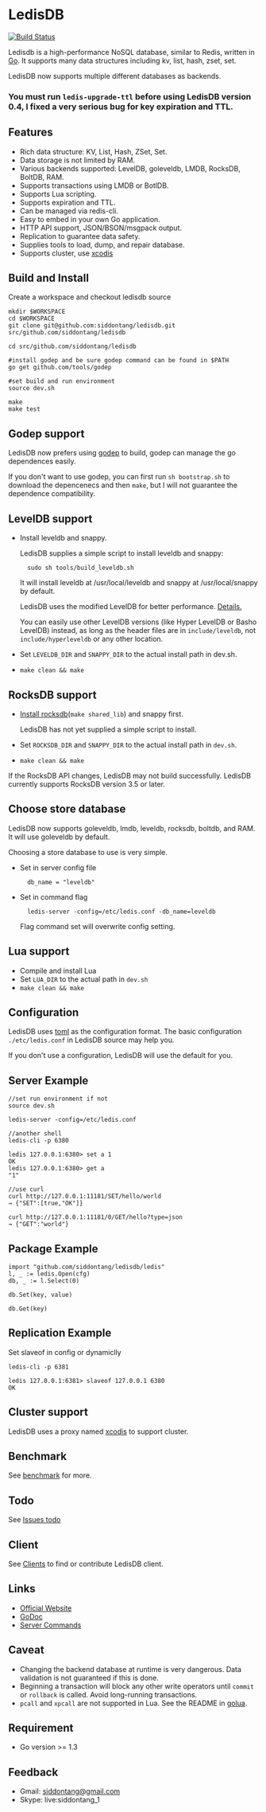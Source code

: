 # LedisDB 

[![Build Status](https://travis-ci.org/siddontang/ledisdb.svg?branch=develop)](https://travis-ci.org/siddontang/ledisdb)

Ledisdb is a high-performance NoSQL database, similar to Redis, written in [Go](http://golang.org/). It supports many data structures including kv, list, hash, zset, set.

LedisDB now supports multiple different databases as backends.

### **You must run `ledis-upgrade-ttl` before using LedisDB version 0.4, I fixed a very serious bug for key expiration and TTL.**


## Features

+ Rich data structure: KV, List, Hash, ZSet, Set.
+ Data storage is not limited by RAM.
+ Various backends supported: LevelDB, goleveldb, LMDB, RocksDB, BoltDB, RAM.
+ Supports transactions using LMDB or BotlDB.
+ Supports Lua scripting.
+ Supports expiration and TTL.
+ Can be managed via redis-cli.
+ Easy to embed in your own Go application. 
+ HTTP API support, JSON/BSON/msgpack output.
+ Replication to guarantee data safety.
+ Supplies tools to load, dump, and repair database. 
+ Supports cluster, use [xcodis](https://github.com/siddontang/xcodis)

## Build and Install

Create a workspace and checkout ledisdb source

    mkdir $WORKSPACE
    cd $WORKSPACE
    git clone git@github.com:siddontang/ledisdb.git src/github.com/siddontang/ledisdb

    cd src/github.com/siddontang/ledisdb

    #install godep and be sure godep command can be found in $PATH
    go get github.com/tools/godep

    #set build and run environment 
    source dev.sh

    make
    make test

## Godep support

LedisDB now prefers using [godep](https://github.com/tools/godep) to build, godep can manage the go dependences easily.

If you don't want to use godep, you can first run `sh bootstrap.sh` to download the depencenecs and then `make`, 
but I will not guarantee the dependence compatibility.

## LevelDB support

+ Install leveldb and snappy.

    LedisDB supplies a simple script to install leveldb and snappy: 

        sudo sh tools/build_leveldb.sh

    It will install leveldb at /usr/local/leveldb and snappy at /usr/local/snappy by default.

    LedisDB uses the modified LevelDB for better performance. [Details.](https://github.com/siddontang/ledisdb/wiki/leveldb-source-modification)

    You can easily use other LevelDB versions (like Hyper LevelDB or Basho LevelDB) instead, as long as the header files are in `include/leveldb`, not `include/hyperleveldb` or any other location.

+ Set `LEVELDB_DIR` and `SNAPPY_DIR` to the actual install path in dev.sh.
+ `make clean && make` 

## RocksDB support

+ [Install rocksdb](https://github.com/facebook/rocksdb/blob/master/INSTALL.md)(`make shared_lib`) and snappy first.

    LedisDB has not yet supplied a simple script to install.

+ Set `ROCKSDB_DIR` and `SNAPPY_DIR` to the actual install path in `dev.sh`.
+ `make clean && make` 


If the RocksDB API changes, LedisDB may not build successfully. LedisDB currently supports RocksDB version 3.5 or later.
    

## Choose store database

LedisDB now supports goleveldb, lmdb, leveldb, rocksdb, boltdb, and RAM. It will use goleveldb by default. 

Choosing a store database to use is very simple.

+ Set in server config file

        db_name = "leveldb"

+ Set in command flag

        ledis-server -config=/etc/ledis.conf -db_name=leveldb

    Flag command set will overwrite config setting.

## Lua support

+ Compile and install Lua
+ Set `LUA_DIR` to the actual path in `dev.sh`
+ `make clean && make` 

## Configuration

LedisDB uses [toml](https://github.com/toml-lang/toml) as the configuration format. The basic configuration ```./etc/ledis.conf``` in LedisDB source may help you.

If you don't use a configuration, LedisDB will use the default for you.

## Server Example
    
    //set run environment if not
    source dev.sh

    ledis-server -config=/etc/ledis.conf

    //another shell
    ledis-cli -p 6380
    
    ledis 127.0.0.1:6380> set a 1
    OK
    ledis 127.0.0.1:6380> get a
    "1"

    //use curl
    curl http://127.0.0.1:11181/SET/hello/world
    → {"SET":[true,"OK"]}

    curl http://127.0.0.1:11181/0/GET/hello?type=json
    → {"GET":"world"}


## Package Example
    
    import "github.com/siddontang/ledisdb/ledis"
    l, _ := ledis.Open(cfg)
    db, _ := l.Select(0)

    db.Set(key, value)

    db.Get(key)


## Replication Example

Set slaveof in config or dynamiclly

    ledis-cli -p 6381 

    ledis 127.0.0.1:6381> slaveof 127.0.0.1 6380
    OK

## Cluster support

LedisDB uses a proxy named [xcodis](https://github.com/siddontang/xcodis) to support cluster.

## Benchmark

See [benchmark](https://github.com/siddontang/ledisdb/wiki/Benchmark) for more.

## Todo

See [Issues todo](https://github.com/siddontang/ledisdb/issues?labels=todo&page=1&state=open)

## Client

See [Clients](https://github.com/siddontang/ledisdb/wiki/Clients) to find or contribute LedisDB client.

## Links

+ [Official Website](http://ledisdb.com)
+ [GoDoc](https://godoc.org/github.com/siddontang/ledisdb)
+ [Server Commands](https://github.com/siddontang/ledisdb/wiki/Commands)

## Caveat

+ Changing the backend database at runtime is very dangerous. Data validation is not guaranteed if this is done.
+ Beginning a transaction will block any other write operators until `commit` or `rollback` is called. Avoid long-running transactions.
+ `pcall` and `xpcall` are not supported in Lua. See the README in [golua](https://github.com/aarzilli/golua).


## Requirement

+ Go version >= 1.3

## Feedback

+ Gmail: siddontang@gmail.com
+ Skype: live:siddontang_1
